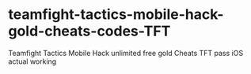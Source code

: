 # teamfight-tactics-mobile-hack-gold-cheats-codes-TFT
Teamfight Tactics Mobile Hack unlimited free gold Cheats TFT pass iOS actual working

